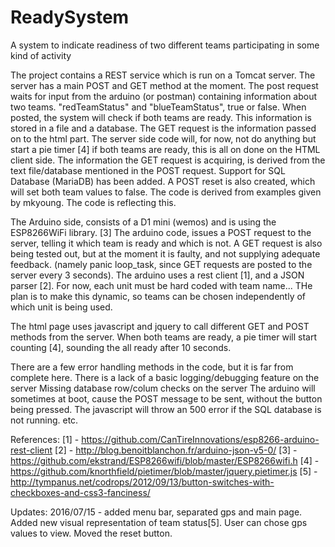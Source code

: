 # ReadySystem
A system to indicate readiness of two different teams participating in some kind of activity

The project contains a REST service which is run on a Tomcat server.
The server has a main POST and GET method at the moment. 
The post request waits for input from the arduino (or postman) containing information about two teams. "redTeamStatus" and "blueTeamStatus", true or false. When posted, the system will check if both teams are ready.
This information is stored in a file and a database.
The GET request is the information passed on to the html part. The server side code will, for now, not do anything but start a pie timer [4] if both teams are ready, this is all on done on the HTML client side.
The information the GET request is acquiring, is derived from the text file/database mentioned in the POST request.
Support for SQL Database (MariaDB) has been added.
A POST reset is also created, which will set both team values to false.
The code is derived from examples given by mkyoung. The code is reflecting this.

The Arduino side, consists of a D1 mini (wemos) and is using the ESP8266WiFi library. [3]
The arduino code, issues a POST request to the server, telling it which team is ready and which is not. A GET request is also being tested out, but at the moment it is faulty, and not supplying adequate feedback. (namely panic loop_task, since GET requests are posted to the server every 3 seconds).
The arduino uses a rest client [1], and a JSON parser [2].
For now, each unit must be hard coded with team name... THe plan is to make this dynamic, so teams can be chosen independently of which unit is being used.

The html page uses javascript and jquery to call different GET and POST methods from the server.
When both teams are ready, a pie timer will start counting [4], sounding the all ready after 10 seconds.

There are a few error handling methods in the code, but it is far from complete here.
There is a lack of a basic logging/debugging feature on the server
Missing database row/colum checks on the server
The arduino will sometimes at boot, cause the POST message to be sent, without the button being pressed.
The javascript will throw an 500 error if the SQL database is not running. 
etc.

<bold>References:</bold>
[1] - https://github.com/CanTireInnovations/esp8266-arduino-rest-client
[2] - http://blog.benoitblanchon.fr/arduino-json-v5-0/
[3] - https://github.com/ekstrand/ESP8266wifi/blob/master/ESP8266wifi.h
[4] - https://github.com/knorthfield/pietimer/blob/master/jquery.pietimer.js
[5] - http://tympanus.net/codrops/2012/09/13/button-switches-with-checkboxes-and-css3-fanciness/


Updates:
2016/07/15 - added menu bar, separated gps and main page. Added new visual representation of team status[5]. User can chose gps values to view. Moved the reset button.
